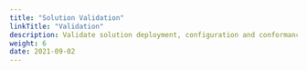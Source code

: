 ```yaml
---
title: "Solution Validation"
linkTitle: "Validation"
description: Validate solution deployment, configuration and conformance using Postman, and official conformance certification tests
weight: 6
date: 2021-09-02
---
```


